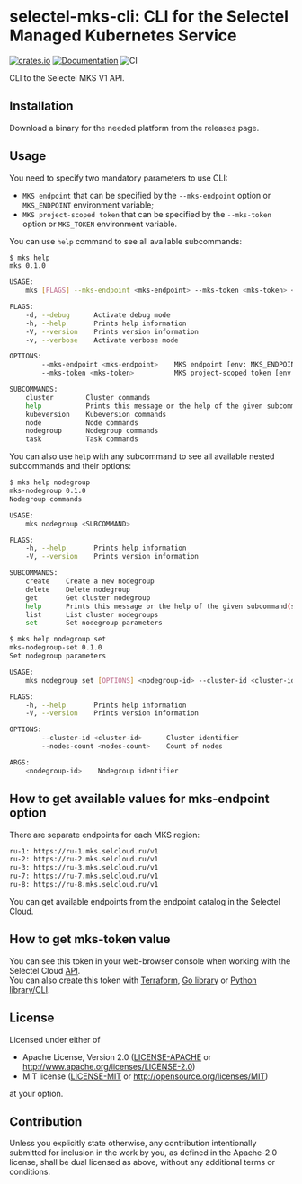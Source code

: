 # selectel-mks-cli: CLI for the Selectel Managed Kubernetes Service

[![crates.io](https://img.shields.io/crates/v/selectel-mks-cli.svg)](https://crates.io/crates/selectel-mks-cli)
[![Documentation](https://docs.rs/selectel-mks-cli/badge.svg)](https://docs.rs/selectel-mks-cli)
![CI](https://github.com/ozerovandrei/selectel-mks-cli/workflows/CI/badge.svg?branch=master)

CLI to the Selectel MKS V1 API.

## Installation

Download a binary for the needed platform from the releases page.

## Usage

You need to specify two mandatory parameters to use CLI:

 * `MKS endpoint` that can be specified by the `--mks-endpoint` option or `MKS_ENDPOINT` environment variable;
 * `MKS project-scoped token` that can be specified by the `--mks-token` option or `MKS_TOKEN` environment variable.

You can use `help` command to see all available subcommands:

```bash
$ mks help
mks 0.1.0

USAGE:
    mks [FLAGS] --mks-endpoint <mks-endpoint> --mks-token <mks-token> <SUBCOMMAND>

FLAGS:
    -d, --debug      Activate debug mode
    -h, --help       Prints help information
    -V, --version    Prints version information
    -v, --verbose    Activate verbose mode

OPTIONS:
        --mks-endpoint <mks-endpoint>    MKS endpoint [env: MKS_ENDPOINT]
        --mks-token <mks-token>          MKS project-scoped token [env: MKS_TOKEN]

SUBCOMMANDS:
    cluster        Cluster commands
    help           Prints this message or the help of the given subcommand(s)
    kubeversion    Kubeversion commands
    node           Node commands
    nodegroup      Nodegroup commands
    task           Task commands
```

You can also use `help` with any subcommand to see all available nested subcommands and their options:

```bash
$ mks help nodegroup
mks-nodegroup 0.1.0
Nodegroup commands

USAGE:
    mks nodegroup <SUBCOMMAND>

FLAGS:
    -h, --help       Prints help information
    -V, --version    Prints version information

SUBCOMMANDS:
    create    Create a new nodegroup
    delete    Delete nodegroup
    get       Get cluster nodegroup
    help      Prints this message or the help of the given subcommand(s)
    list      List cluster nodegroups
    set       Set nodegroup parameters
``` 

```bash
$ mks help nodegroup set
mks-nodegroup-set 0.1.0
Set nodegroup parameters

USAGE:
    mks nodegroup set [OPTIONS] <nodegroup-id> --cluster-id <cluster-id>

FLAGS:
    -h, --help       Prints help information
    -V, --version    Prints version information

OPTIONS:
        --cluster-id <cluster-id>      Cluster identifier
        --nodes-count <nodes-count>    Count of nodes

ARGS:
    <nodegroup-id>    Nodegroup identifier
```

## How to get available values for mks-endpoint option

There are separate endpoints for each MKS region:

```bash
ru-1: https://ru-1.mks.selcloud.ru/v1
ru-2: https://ru-2.mks.selcloud.ru/v1
ru-3: https://ru-3.mks.selcloud.ru/v1
ru-7: https://ru-7.mks.selcloud.ru/v1
ru-8: https://ru-8.mks.selcloud.ru/v1
```

You can get available endpoints from the endpoint catalog in the Selectel Cloud.

## How to get mks-token value

You can see this token in your web-browser console when working with the Selectel Cloud [API](https://developers.selectel.ru/docs/selectel-cloud-platform/main-services/selectel_cloud_management_api/).  
You can also create this token with [Terraform](https://registry.terraform.io/providers/selectel/selectel/latest/docs/resources/vpc_token_v2), [Go library](https://pkg.go.dev/github.com/selectel/go-selvpcclient@v1.12.0/selvpcclient/resell/v2/tokens?tab=doc) or [Python library/CLI](https://github.com/selectel/python-selvpcclient).

## License

Licensed under either of

 * Apache License, Version 2.0
   ([LICENSE-APACHE](LICENSE-APACHE) or http://www.apache.org/licenses/LICENSE-2.0)
 * MIT license
   ([LICENSE-MIT](LICENSE-MIT) or http://opensource.org/licenses/MIT)

at your option.

## Contribution

Unless you explicitly state otherwise, any contribution intentionally submitted
for inclusion in the work by you, as defined in the Apache-2.0 license, shall be
dual licensed as above, without any additional terms or conditions.
